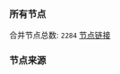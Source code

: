 ### 所有节点
合并节点总数: `2284`
[节点链接](https://raw.githubusercontent.com/rzhy1/11/master/sub/sub_merge_base64.txt)

### 节点来源